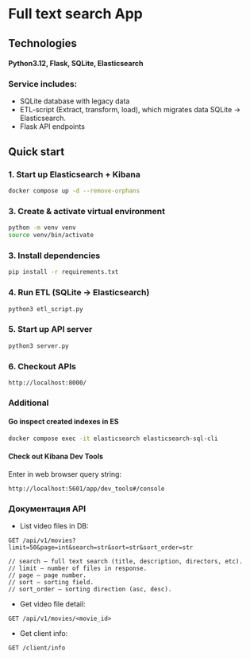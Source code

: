 # Full text search App

## Technologies
#### Python3.12, Flask, SQLite, Elasticsearch

### Service includes:
- SQLite database with legacy data
- ETL-script (Extract, transform, load), which migrates data SQLite -> Elasticsearch.
- Flask API endpoints


## Quick start
### 1. Start up Elasticsearch + Kibana
```bash
docker compose up -d --remove-orphans
```

### 3. Create & activate virtual environment
```bash
python -m venv venv
source venv/bin/activate
```

### 3. Install dependencies
```bash
pip install -r requirements.txt
```

### 4. Run ETL (SQLite -> Elasticsearch)
```bash
python3 etl_script.py
```

### 5. Start up API server
```bash
python3 server.py
```

### 6. Checkout APIs 
```
http://localhost:8000/
```

### Additional
#### Go inspect created indexes in ES
```bash
docker compose exec -it elasticsearch elasticsearch-sql-cli
```
#### Check out Kibana Dev Tools
Enter in web browser query string:  
```
http://localhost:5601/app/dev_tools#/console
```


### Документация API

- List video files in DB:
```
GET /api/v1/movies?limit=50&page=int&search=str&sort=str&sort_order=str

// search — full text search (title, description, directors, etc).
// limit — number of files in response.
// page — page number.
// sort — sorting field.
// sort_order — sorting direction (asc, desc).
```

- Get video file detail:
```
GET /api/v1/movies/<movie_id>
```

- Get client info:
```
GET /client/info
```
